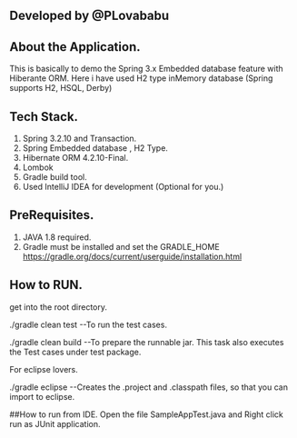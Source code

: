 ## Developed by @PLovababu
## About the Application.
This is basically to demo the Spring 3.x Embedded database feature with Hiberante ORM.
Here i have used H2 type inMemory database (Spring supports H2, HSQL, Derby)
## Tech Stack.
1. Spring 3.2.10 and Transaction.
2. Spring Embedded database , H2 Type.
3. Hibernate ORM 4.2.10-Final.
4. Lombok
5. Gradle build tool.
6. Used IntelliJ IDEA for development (Optional for you.)

## PreRequisites.
1. JAVA 1.8 required.
2. Gradle must be installed and set the GRADLE_HOME
   https://gradle.org/docs/current/userguide/installation.html

## How to RUN.
 get into the root directory.
 
 ./gradle clean test
   --To run the test cases.
 
 ./gradle clean build
   --To prepare the runnable jar. This task also executes the Test cases under test package.

 For eclipse lovers.
 
 ./gradle eclipse
   --Creates the .project and .classpath files, so that you can import to eclipse.

##How to run from IDE.
 Open the file SampleAppTest.java and Right click run as JUnit application.
